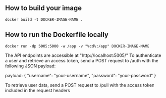 ## How to build your image

```
docker build -t DOCKER-IMAGE-NAME .
```
## How to run the Dockerfile locally

```
docker run -dp 5005:5000 -w /app -v "%cd%:/app" DOCKER-IMAGE-NAME
```

The API endpoints are accessible at "http://localhost:5005/"
To authenticate a user and retrieve an access token, send a POST request to /auth with the following JSON payload:

payload:
{
  "username": "your-username",
  "password": "your-password"
}

To retrieve user data, send a POST request to /pull with the access token included in the request headers